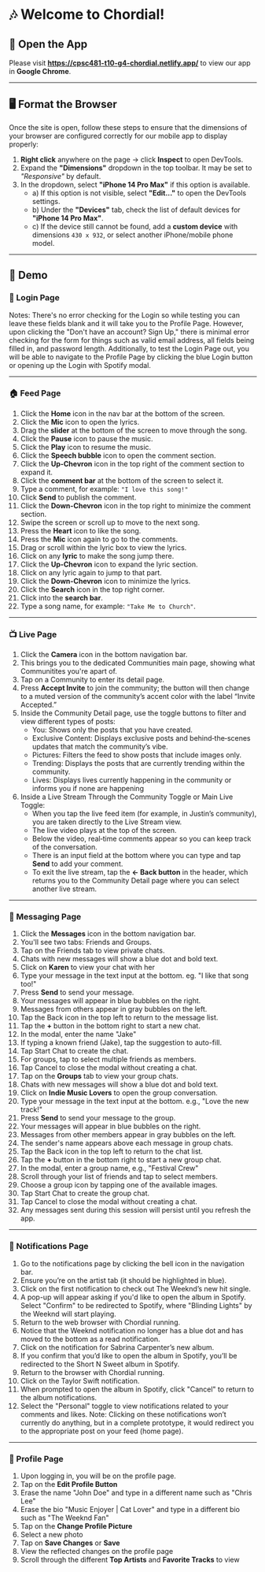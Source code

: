 # 🎶 Welcome to Chordial!

## 🚀 Open the App

Please visit **https://cpsc481-t10-g4-chordial.netlify.app/** to view our app in **Google Chrome**.

---

## 🖥️ Format the Browser

Once the site is open, follow these steps to ensure that the dimensions of your browser are configured correctly for our mobile app to display properly:

1. **Right click** anywhere on the page → click **Inspect** to open DevTools.
2. Expand the **"Dimensions"** dropdown in the top toolbar. It may be set to *"Responsive"* by default.
3. In the dropdown, select **"iPhone 14 Pro Max"** if this option is available.
    - a) If this option is not visible, select **"Edit..."** to open the DevTools settings.  
    - b) Under the **"Devices"** tab, check the list of default devices for **"iPhone 14 Pro Max"**.  
    - c) If the device still cannot be found, add a **custom device** with dimensions `430 x 932`, or select another iPhone/mobile phone model.

---

## 🎥 Demo

### 🔐 Login Page

Notes: There's no error checking for the Login so while testing you can leave these fields blank and it will take you to the Profile Page. However, upon clicking the "Don't have an account? Sign Up," there is minimal error checking for the form for things such as valid email address, all fields being filled in, and password length. Additionally, to test the Login Page out, you will be able to navigate to the Profile Page by clicking the blue Login button or opening up the Login with Spotify modal.

---

### 🏠 Feed Page

1. Click the **Home** icon in the nav bar at the bottom of the screen.  
2. Click the **Mic** icon to open the lyrics.  
3. Drag the **slider** at the bottom of the screen to move through the song.  
4. Click the **Pause** icon to pause the music.  
5. Click the **Play** icon to resume the music.  
6. Click the **Speech bubble** icon to open the comment section.  
7. Click the **Up-Chevron** icon in the top right of the comment section to expand it.  
8. Click the **comment bar** at the bottom of the screen to select it.  
9. Type a comment, for example: `"I love this song!"`  
10. Click **Send** to publish the comment.  
11. Click the **Down-Chevron** icon in the top right to minimize the comment section.  
12. Swipe the screen or scroll up to move to the next song.  
13. Press the **Heart** icon to like the song.  
14. Press the **Mic** icon again to go to the comments.  
15. Drag or scroll within the lyric box to view the lyrics.  
16. Click on any **lyric** to make the song jump there.  
17. Click the **Up-Chevron** icon to expand the lyric section.  
18. Click on any lyric again to jump to that part.  
19. Click the **Down-Chevron** icon to minimize the lyrics.  
20. Click the **Search** icon in the top right corner.  
21. Click into the **search bar**.  
22. Type a song name, for example: `"Take Me to Church"`.

---

### 📺 Live Page
1. Click the **Camera** icon in the bottom navigation bar.
2. This brings you to the dedicated Communities main page, showing what Communitites you're apart of.
3. Tap on a Community to enter its detail page.
4. Press **Accept Invite** to join the community; the button will then change to a muted version of the community’s accent color with the label “Invite Accepted.”
5. Inside the Community Detail page, use the toggle buttons to filter and view different types of posts:
   - You: Shows only the posts that you have created.
   - Exclusive Content: Displays exclusive posts and behind‑the‑scenes updates that match the community’s vibe.
   - Pictures: Filters the feed to show posts that include images only.
   - Trending: Displays the posts that are currently trending within the community.
   - Lives: Displays lives currently happening in the community or informs you if none are happening
6. Inside a Live Stream Through the Community Toggle or Main Live Toggle:
   - When you tap the live feed item (for example, in Justin’s community), you are taken directly to the Live Stream view.
   - The live video plays at the top of the screen.
   - Below the video, real‑time comments appear so you can keep track of the conversation.
   - There is an input field at the bottom where you can type and tap **Send** to add your comment.
   - To exit the live stream, tap the **← Back button**  in the header, which returns you to the Community Detail page where you can select another live stream.
---

### 💬 Messaging Page

1. Click the **Messages** icon in the bottom navigation bar.
2. You'll see two tabs: Friends and Groups.
3. Tap on the Friends tab to view private chats.
4. Chats with new messages will show a blue dot and bold text.
5. Click on **Karen** to view your chat with her
6. Type your message in the text input at the bottom. eg. "I like that song too!"
7. Press **Send** to send your message.
8. Your messages will appear in blue bubbles on the right.
9. Messages from others appear in gray bubbles on the left.
10. Tap the Back icon in the top left to return to the message list.
11. Tap the **+** button in the bottom right to start a new chat.
12. In the modal, enter the name "Jake"
13. If typing a known friend (Jake), tap the suggestion to auto-fill.
14. Tap Start Chat to create the chat.
15. For groups, tap to select multiple friends as members.
16. Tap Cancel to close the modal without creating a chat.
17. Tap on the **Groups** tab to view your group chats.
18. Chats with new messages will show a blue dot and bold text.
19. Click on **Indie Music Lovers** to open the group conversation.
20. Type your message in the text input at the bottom. e.g., "Love the new track!"
21. Press **Send** to send your message to the group.
22. Your messages will appear in blue bubbles on the right.
23. Messages from other members appear in gray bubbles on the left.
24. The sender's name appears above each message in group chats.
25. Tap the Back icon in the top left to return to the chat list.
26. Tap the **+** button in the bottom right to start a new group chat.
27. In the modal, enter a group name, e.g., "Festival Crew"
28. Scroll through your list of friends and tap to select members.
29. Choose a group icon by tapping one of the available images.
30. Tap Start Chat to create the group chat.
31. Tap Cancel to close the modal without creating a chat.
32. Any messages sent during this session will persist until you refresh the app.

---

### 🔔 Notifications Page

1. Go to the notifications page by clicking the bell icon in the navigation bar.
2. Ensure you’re on the artist tab (it should be highlighted in blue).
3. Click on the first notification to check out The Weeknd’s new hit single.
4. A pop-up will appear asking if you'd like to open the album in Spotify. Select "Confirm" to be redirected to Spotify, where "Blinding Lights" by the Weeknd will start playing.
5. Return to the web browser with Chordial running.
6. Notice that the Weeknd notification no longer has a blue dot and has moved to the bottom as a read notification.
7. Click on the notification for Sabrina Carpenter’s new album.
8. If you confirm that you’d like to open the album in Spotify, you’ll be redirected to the Short N Sweet album in Spotify.
9. Return to the browser with Chordial running.
10. Click on the Taylor Swift notification.
11. When prompted to open the album in Spotify, click "Cancel" to return to the album notifications.
12. Select the "Personal" toggle to view notifications related to your comments and likes. Note: Clicking on these notifications won’t currently do anything, but in a complete prototype, it would redirect you to the appropriate post on your feed (home page).


---

### 👤 Profile Page

1. Upon logging in, you will be on the profile page.
2. Tap on the **Edit Profile Button**
3. Erase the name "John Doe" and type in a different name such as "Chris Lee"
4. Erase the bio "Music Enjoyer | Cat Lover" and type in a different bio such as "The Weeknd Fan"
5. Tap on the **Change Profile Picture**
6. Select a new photo
7. Tap on **Save Changes** or **Save**
8. View the reflected changes on the profile page
9. Scroll through the different **Top Artists** and **Favorite Tracks** to view
